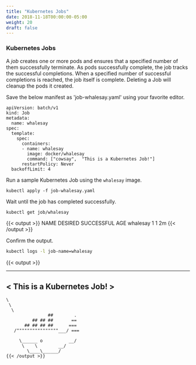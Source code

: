 ```yaml
---
title: "Kubernetes Jobs"
date: 2018-11-18T00:00:00-05:00
weight: 20
draft: false
---
```


### Kubernetes Jobs

A _job_ creates one or more pods and ensures that a specified number of them successfully terminate. As pods successfully complete, the job tracks the successful completions. When a specified number of successful completions is reached, the job itself is complete. Deleting a Job will cleanup the pods it created.

Save the below manifest as 'job-whalesay.yaml' using your favorite editor.

```
apiVersion: batch/v1
kind: Job
metadata:
  name: whalesay
spec:
  template:
    spec:
      containers:
      - name: whalesay
        image: docker/whalesay
        command: ["cowsay",  "This is a Kubernetes Job!"]
      restartPolicy: Never
  backoffLimit: 4
```

Run a sample Kubernetes Job using the `whalesay` image.

```
kubectl apply -f job-whalesay.yaml
```

Wait until the job has completed successfully.

```bash
kubectl get job/whalesay
```

{{< output >}}
NAME       DESIRED   SUCCESSFUL   AGE
whalesay   1         1            2m
{{< /output >}}

Confirm the output.

```bash
kubectl logs -l job-name=whalesay
```

{{< output >}}
 ___________________________ 
< This is a Kubernetes Job! >
 --------------------------- 
    \
     \
      \     
                    ##        .            
              ## ## ##       ==            
           ## ## ## ##      ===            
       /""""""""""""""""___/ ===        
  ~~~ {~~ ~~~~ ~~~ ~~~~ ~~ ~ /  ===- ~~~   
       \______ o          __/            
        \    \        __/             
          \____\______/   
{{< /output >}}

